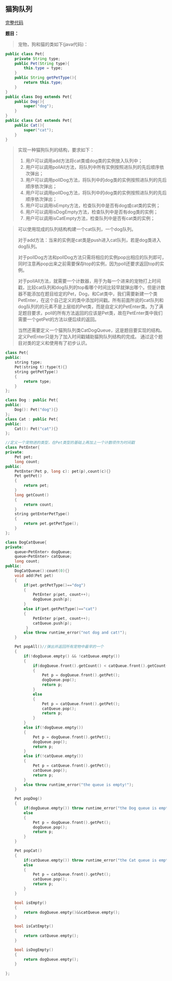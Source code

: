 ## 猫狗队列
[完整代码](https://github.com/ludandandan/Programmer-interview-guide/blob/master/Chapter00_BasicVideo/DogCatQueue.cpp)

**题目：**
>宠物，狗和猫的类如下(java代码)：
```java
public class Pet{
    private String type;
    public Pet(String type){
        this.type = type;
    }
    public String getPetType(){
        return this.type;
    }
} 
public class Dog extends Pet{
    public Dog(){
        super("dog");
    }
}
public class Cat extends Pet{
    public Cat(){
        super("cat");
    }
}
```
> 实现一种猫狗队列的结构，要求如下：
> 1. 用户可以调用add方法将cat类或dog类的实例放入队列中；
> 2. 用户可以调用pollAll方法，将队列中所有实例按照进队列的先后顺序依次弹出；
> 3. 用户可以调用pollDog方法，将队列中的dog类的实例按照进队列的先后顺序依次弹出；
> 4. 用户可以调用pollDog方法，将队列中的dog类的实例按照进队列的先后顺序依次弹出；
> 5. 用户可以调用isEmpty方法，检查队列中是否有dog或cat类的实例；
> 6. 用户可以调用isDogEmpty方法，检查队列中是否有dog类的实例；
> 7. 用户可以调用isCatEmpty方法，检查队列中是否有cat类的实例；

> 可以使用现成的队列结构构建一个cat队列，一个dog队列。
> 
> 对于add方法：当来的实例是cat类是push进入cat队列，若是dog类进入dog队列。
>
> 对于pollDog方法和pollDog方法只需将相应的实例pop出相应的队列即可，同时注意再pop出来之前需要保存top的实例，因为poll还要求返回top的实例。
> 
> 对于pollAll方法，就需要一个计数器，用于为每一个进来的宠物打上时间戳，比较cat队列和dog队列的top看哪个时间比较早就弹出哪个。但是计数器不能添加在题目给定的Pet，Dog，和Cat类中，我们需要新建一个类PetEnter，在这个自己定义的类中添加时间戳。所有前面所说的cat队列和dog队列的的元素不是上层给的Pet类，而是自定义的PetEnter类。为了满足题目要求，poll的所有方法返回的应该是Pet类，故在PetEnter类中我们需要一个getPet的方法以便后续的返回。
> 
> 当然还需要定义一个猫狗队列类CatDogQueue，这是题目要实现的结构。定义PetEnter只是为了加入时间戳辅助猫狗队列结构的完成。
> 通过这个题目对类的定义和使用有了初步认识。

```c++
class Pet{
public:
    string type;
    Pet(string t):type(t){}
    string getPetType()
    {
        return type;
    }
};

class Dog : public Pet{
public:
    Dog(): Pet("dog"){}
};
class Cat : public Pet{
public:
    Cat(): Pet("cat"){}
};

//定义一个宠物进的类型，在Pet类型的基础上再加上一个计数项作为时间戳
class PetEnter{
private:
    Pet pet;
    long count;
public:
    PetEnter(Pet p, long c): pet(p),count(c){}
    Pet getPet()
    {
        return pet;
    }
    long getCount()
    {
        return count;
    }
    string getEnterPetType()
    {
        return pet.getPetType();
    }
};

class DogCatQueue{
private:
    queue<PetEnter> dogQueue;
    queue<PetEnter> catQueue;
    long count;
public:
    DogCatQueue():count(0){}
    void add(Pet pet)
    {
        if(pet.getPetType()=="dog")
        {
            PetEnter p(pet, count++);
            dogQueue.push(p);
        }
        else if(pet.getPetType()=="cat")
        {
            PetEnter p(pet, count++);
            catQueue.push(p);
         }
        else throw runtime_error("not dog and cat!");
    }

    Pet popAll()//弹出并返回所有宠物中最早的一个
    {
        if(!dogQueue.empty() && !catQueue.empty())
        {
            if(dogQueue.front().getCount() < catQueue.front().getCount())
            {
                Pet p = dogQueue.front().getPet();
                dogQueue.pop();
                return p; 
            }
            else
            {
                Pet p = catQueue.front().getPet();
                catQueue.pop();
                return p;
            }
        }
        else if(!dogQueue.empty())
        {
            Pet p = dogQueue.front().getPet();
            dogQueue.pop();
            return p;
        }
        else if(!catQueue.empty())
        {
            Pet p = catQueue.front().getPet();
            catQueue.pop();
            return p;
        }
        else throw runtime_error("the queue is empty!");
    }

    Pet popDog()
    {
        if(dogQueue.empty()) throw runtime_error("the Dog queue is empty!");
        else
        {
            Pet p = dogQueue.front().getPet();
            dogQueue.pop();
            return p;
        }
    }

    Pet popCat()
    {
        if(catQueue.empty()) throw runtime_error("the Cat queue is empty!");
        else
        {
            Pet p = catQueue.front().getPet();
            catQueue.pop();
            return p;
        }
    }

    bool isEmpty()
    {
        return dogQueue.empty()&&catQueue.empty();
    }

    bool isCatEmpty()
    {
        return catQueue.empty();
    }

    bool isDogEmpty()
    {
        return dogQueue.empty();
    }
        
};
```
